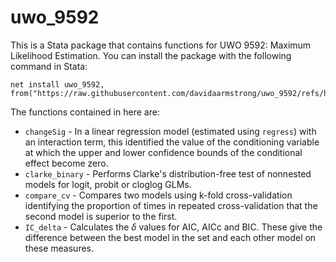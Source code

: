 # uwo_9592
This is a Stata package that contains functions for UWO 9592: Maximum Likelihood Estimation.  You can install the package with the following command in Stata: 

```
net install uwo_9592, from("https://raw.githubusercontent.com/davidaarmstrong/uwo_9592/refs/heads/main/")
```

The functions contained in here are: 

- `changeSig` - In a linear regression model (estimated using `regress`) with an interaction term, this identified the value of the conditioning variable at which the upper and lower confidence bounds of the conditional effect become zero. 
- `clarke_binary` - Performs Clarke's distribution-free test of nonnested models for logit, probit or cloglog GLMs. 
- `compare_cv` - Compares two models using k-fold cross-validation identifying the proportion of times in repeated cross-validation that the second model is superior to the first.  
- `IC_delta` - Calculates the $\delta$ values for AIC, AICc and BIC.  These give the difference between the best model in the set and each other model on these measures. 